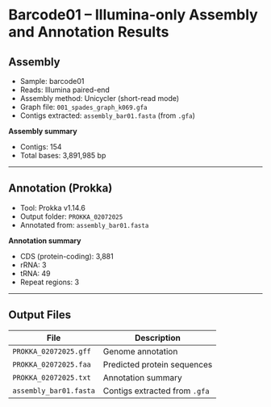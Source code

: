 # Barcode01 – Illumina-only Assembly and Annotation Results

## Assembly

- Sample: barcode01
- Reads: Illumina paired-end
- Assembly method: Unicycler (short-read mode)
- Graph file: `001_spades_graph_k069.gfa`
- Contigs extracted: `assembly_bar01.fasta` (from `.gfa`)

**Assembly summary**
- Contigs: 154
- Total bases: 3,891,985 bp

---

## Annotation (Prokka)

- Tool: Prokka v1.14.6
- Output folder: `PROKKA_02072025`
- Annotated from: `assembly_bar01.fasta`

**Annotation summary**
- CDS (protein-coding): 3,881
- rRNA: 3
- tRNA: 49
- Repeat regions: 3

---

## Output Files

| File | Description |
|------|-------------|
| `PROKKA_02072025.gff` | Genome annotation |
| `PROKKA_02072025.faa` | Predicted protein sequences |
| `PROKKA_02072025.txt` | Annotation summary |
| `assembly_bar01.fasta` | Contigs extracted from `.gfa` |
